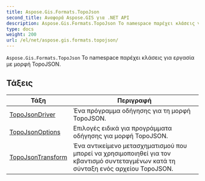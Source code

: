 ```yaml
---
title: Aspose.Gis.Formats.TopoJson
second_title: Αναφορά Aspose.GIS για .NET API
description: Aspose.Gis.Formats.TopoJson Το namespace παρέχει κλάσεις για εργασία με μορφή TopoJSON.
type: docs
weight: 200
url: /el/net/aspose.gis.formats.topojson/
---
```

`Aspose.Gis.Formats.TopoJson` Το namespace παρέχει κλάσεις για εργασία με μορφή TopoJSON.

## Τάξεις

| Τάξη | Περιγραφή |
| --- | --- |
| [TopoJsonDriver](./topojsondriver/) | Ένα πρόγραμμα οδήγησης για τη μορφή TopoJSON. |
| [TopoJsonOptions](./topojsonoptions/) | Επιλογές ειδικά για προγράμματα οδήγησης για μορφή TopoJSON. |
| [TopoJsonTransform](./topojsontransform/) | Ένα αντικείμενο μετασχηματισμού που μπορεί να χρησιμοποιηθεί για τον κβαντισμό συντεταγμένων κατά τη σύνταξη ενός αρχείου TopoJSON. |


